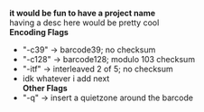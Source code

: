 <b>it would be fun to have a project name</b><br>
having a desc here would be pretty cool<br>
<b>Encoding Flags</b><br>
- "-c39" → barcode39; no checksum<br>
- "-c128" → barcode128; modulo 103 checksum<br>
- "-itf" → interleaved 2 of 5; no checksum<br>
- idk whatever i add next<br>
<b>Other Flags</b><br>
- "-q" → insert a quietzone around the barcode
